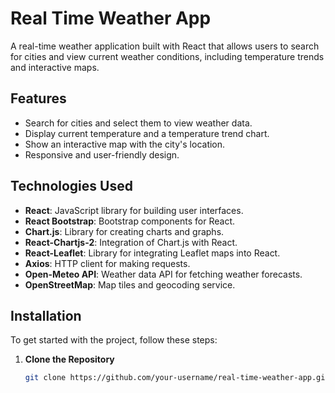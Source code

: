 # Real Time Weather App

A real-time weather application built with React that allows users to search for cities and view current weather conditions, including temperature trends and interactive maps.

## Features

- Search for cities and select them to view weather data.
- Display current temperature and a temperature trend chart.
- Show an interactive map with the city's location.
- Responsive and user-friendly design.

## Technologies Used

- **React**: JavaScript library for building user interfaces.
- **React Bootstrap**: Bootstrap components for React.
- **Chart.js**: Library for creating charts and graphs.
- **React-Chartjs-2**: Integration of Chart.js with React.
- **React-Leaflet**: Library for integrating Leaflet maps into React.
- **Axios**: HTTP client for making requests.
- **Open-Meteo API**: Weather data API for fetching weather forecasts.
- **OpenStreetMap**: Map tiles and geocoding service.

## Installation

To get started with the project, follow these steps:

1. **Clone the Repository**

   ```bash
   git clone https://github.com/your-username/real-time-weather-app.git

